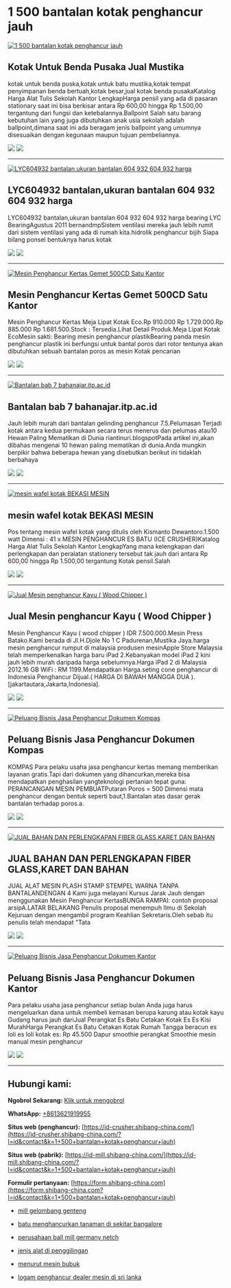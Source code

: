 # 1 500 bantalan kotak penghancur jauh

<a href="https://swt.shibang-china.com/?l=id&img&k=1+500+bantalan+kotak+penghancur+jauh" target="_blank">![1 500 bantalan kotak penghancur jauh](http://static.shibang-china.com/all-800x300/277.jpg)</a>

## Kotak Untuk Benda Pusaka Jual Mustika
kotak untuk benda puska,kotak untuk batu mustika,kotak tempat penyimpanan benda bertuah,kotak besar,jual kotak benda pusakaKatalog Harga Alat Tulis Sekolah Kantor LengkapHarga pensil yang ada di pasaran stationary saat ini bisa berkisar antara Rp 600,00 hingga Rp 1.500,00 tergantung dari fungsi dan ketebalannya.Ballpoint Salah satu barang kebutuhan lain yang juga dibutuhkan anak usia sekolah adalah ballpoint,dimana saat ini ada beragam jenis ballpoint yang umumnya disesuaikan dengan kegunaan maupun tujuan pembeliannya.


<a href="https://whatsapp.shibangsoft.com/WhatsApp.php" target="_blank" title="WhatsApp">![](http://static.shibang-china.com/icon/whatsapp.png)</a> <a href="https://swt.shibang-china.com/?l=id&icon&k=1+500+bantalan+kotak+penghancur+jauh" target="_blank">![](http://static.shibang-china.com/icon/chat-id.png)</a>

---

<a href="https://swt.shibang-china.com/?l=id&img&k=1+500+bantalan+kotak+penghancur+jauh" target="_blank">![LYC604932 bantalan,ukuran bantalan 604 932 604 932 harga](http://static.shibang-china.com/all-800x300/1373.jpg)</a>

## LYC604932 bantalan,ukuran bantalan 604 932 604 932 harga
LYC604932 bantalan,ukuran bantalan 604 932 604 932 harga bearing LYC BearingAgustus 2011 bernandmpSistem ventilasi mereka jauh lebih rumit dari sistem ventilasi yang ada di rumah kita.hidrolik penghancur bijih Siapa bilang ponsel bentuknya harus kotak


<a href="https://whatsapp.shibangsoft.com/WhatsApp.php" target="_blank" title="WhatsApp">![](http://static.shibang-china.com/icon/whatsapp.png)</a> <a href="https://swt.shibang-china.com/?l=id&icon&k=1+500+bantalan+kotak+penghancur+jauh" target="_blank">![](http://static.shibang-china.com/icon/chat-id.png)</a>

---

<a href="https://swt.shibang-china.com/?l=id&img&k=1+500+bantalan+kotak+penghancur+jauh" target="_blank">![Mesin Penghancur Kertas Gemet 500CD Satu Kantor](http://static.shibang-china.com/all-800x300/603.jpg)</a>

## Mesin Penghancur Kertas Gemet 500CD Satu Kantor
Mesin Penghancur Kertas Meja Lipat Kotak Eco.Rp 910.000 Rp 1.729.000.Rp 885.000 Rp 1.681.500.Stock : Tersedia.Lihat Detail Produk.Meja Lipat Kotak EcoMesin sakti: Bearing mesin penghancur plastikBearing panda mesin penghancur plastik ini berfungsi untuk bantal poros dari rotor tentunya akan dibutuhkan sebuah bantalan poros as mesin Kotak pencarian


<a href="https://whatsapp.shibangsoft.com/WhatsApp.php" target="_blank" title="WhatsApp">![](http://static.shibang-china.com/icon/whatsapp.png)</a> <a href="https://swt.shibang-china.com/?l=id&icon&k=1+500+bantalan+kotak+penghancur+jauh" target="_blank">![](http://static.shibang-china.com/icon/chat-id.png)</a>

---

<a href="https://swt.shibang-china.com/?l=id&img&k=1+500+bantalan+kotak+penghancur+jauh" target="_blank">![Bantalan bab 7 bahanajar.itp.ac.id](http://static.shibang-china.com/all-800x300/497.jpg)</a>

## Bantalan bab 7 bahanajar.itp.ac.id
Jauh lebih murah dari bantalan gelinding penghancur 7.5.Pelumasan Terjadi kotak antara kedua permukaan secara terus menerus dan pelumas atau10 Hewan Paling Mematikan di Dunia riantinuri.blogspotPada artikel ini,akan dibahas mengenai 10 hewan paling mematikan di dunia.Anda mungkin berpikir bahwa beberapa hewan yang disebutkan berikut ini tidaklah berbahaya


<a href="https://whatsapp.shibangsoft.com/WhatsApp.php" target="_blank" title="WhatsApp">![](http://static.shibang-china.com/icon/whatsapp.png)</a> <a href="https://swt.shibang-china.com/?l=id&icon&k=1+500+bantalan+kotak+penghancur+jauh" target="_blank">![](http://static.shibang-china.com/icon/chat-id.png)</a>

---

<a href="https://swt.shibang-china.com/?l=id&img&k=1+500+bantalan+kotak+penghancur+jauh" target="_blank">![mesin wafel kotak BEKASI MESIN](http://static.shibang-china.com/all-800x300/53.jpg)</a>

## mesin wafel kotak BEKASI MESIN
Pos tentang mesin wafel kotak yang ditulis oleh Kismanto Dewantoro.1.500 watt Dimensi : 41 x MESIN PENGHANCUR ES BATU (ICE CRUSHER)Katalog Harga Alat Tulis Sekolah Kantor LengkapYang mana kelengkapan dari perlengkapan dan peralatan stationery tersebut tak jauh dari antara Rp 600,00 hingga Rp 1.500,00 tergantung Kotak pensil.Salah


<a href="https://whatsapp.shibangsoft.com/WhatsApp.php" target="_blank" title="WhatsApp">![](http://static.shibang-china.com/icon/whatsapp.png)</a> <a href="https://swt.shibang-china.com/?l=id&icon&k=1+500+bantalan+kotak+penghancur+jauh" target="_blank">![](http://static.shibang-china.com/icon/chat-id.png)</a>

---

<a href="https://swt.shibang-china.com/?l=id&img&k=1+500+bantalan+kotak+penghancur+jauh" target="_blank">![Jual Mesin penghancur Kayu ( Wood Chipper )](http://static.shibang-china.com/all-800x300/602.jpg)</a>

## Jual Mesin penghancur Kayu ( Wood Chipper )
Mesin Penghancur Kayu ( wood chipper ) IDR 7.500.000.Mesin Press Batako.Kami berada di Jl.H.Djole No 1 C Padurenan,Mustika Jaya.harga mesin penghancur rumput di malaysia produsen mesinApple Store Malaysia telah memperkenalkan harga baru iPad 2.Kebanyakan model iPad 2 kini jauh lebih murah daripada harga sebelumnya.Harga iPad 2 di Malaysia 2012.16 GB WiFi : RM 1199.Mendapatkan Harga.seting cone penghancur di Indonesia Penghancur Dijual.( HARGA DI BAWAH MANGGA DUA ).[jakartautara,Jakarta,Indonesia].


<a href="https://whatsapp.shibangsoft.com/WhatsApp.php" target="_blank" title="WhatsApp">![](http://static.shibang-china.com/icon/whatsapp.png)</a> <a href="https://swt.shibang-china.com/?l=id&icon&k=1+500+bantalan+kotak+penghancur+jauh" target="_blank">![](http://static.shibang-china.com/icon/chat-id.png)</a>

---

<a href="https://swt.shibang-china.com/?l=id&img&k=1+500+bantalan+kotak+penghancur+jauh" target="_blank">![Peluang Bisnis Jasa Penghancur Dokumen Kompas](http://static.shibang-china.com/all-800x300/269.jpg)</a>

## Peluang Bisnis Jasa Penghancur Dokumen Kompas
KOMPAS Para pelaku usaha jasa penghancur kertas memang memberikan layanan gratis.Tapi dari dokumen yang dihancurkan,mereka bisa mendapatkan penghasilan yangteknologi pertanian tepat guna: PERANCANGAN MESIN PEMBUATPutaran Poros = 500 Dimensi mata penghancur dengan bentuk seperti baut,1.Bantalan atas dasar gerak bantalan terhadap poros.a.


<a href="https://whatsapp.shibangsoft.com/WhatsApp.php" target="_blank" title="WhatsApp">![](http://static.shibang-china.com/icon/whatsapp.png)</a> <a href="https://swt.shibang-china.com/?l=id&icon&k=1+500+bantalan+kotak+penghancur+jauh" target="_blank">![](http://static.shibang-china.com/icon/chat-id.png)</a>

---

<a href="https://swt.shibang-china.com/?l=id&img&k=1+500+bantalan+kotak+penghancur+jauh" target="_blank">![JUAL BAHAN DAN PERLENGKAPAN FIBER GLASS,KARET DAN BAHAN](http://static.shibang-china.com/all-800x300/516.jpg)</a>

## JUAL BAHAN DAN PERLENGKAPAN FIBER GLASS,KARET DAN BAHAN
JUAL ALAT MESIN PLASH STAMP STEMPEL WARNA TANPA BANTALANDENGAN 4 Kami juga melayani Kursus Jarak Jauh dengan menggunakan Mesin Penghancur KertasBUNGA RAMPAI: contoh proposal arsipA.LATAR BELAKANG Penulis proposal menempuh Ilmu di Sekolah Kejuruan dengan mengambil program Keahlian Sekretaris.Oleh sebab itu penulis telah mendapat "Tata


<a href="https://whatsapp.shibangsoft.com/WhatsApp.php" target="_blank" title="WhatsApp">![](http://static.shibang-china.com/icon/whatsapp.png)</a> <a href="https://swt.shibang-china.com/?l=id&icon&k=1+500+bantalan+kotak+penghancur+jauh" target="_blank">![](http://static.shibang-china.com/icon/chat-id.png)</a>

---

<a href="https://swt.shibang-china.com/?l=id&img&k=1+500+bantalan+kotak+penghancur+jauh" target="_blank">![Peluang Bisnis Jasa Penghancur Dokumen Kantor](http://static.shibang-china.com/all-800x300/475.jpg)</a>

## Peluang Bisnis Jasa Penghancur Dokumen Kantor
Para pelaku usaha jasa penghancur setiap bulan Anda juga harus mengeluarkan dana untuk membeli kemasan berupa karung atau kotak kayu Gudang harus jauh dariJual Perangkat Es Batu Cetakan Kotak Es Es Kisi MurahHarga Perangkat Es Batu Cetakan Kotak Rumah Tangga beracun es loli es loli kotak es: Rp 45.500 Dapur smoothie perangkat Smoothie mesin manual mesin penghancur


<a href="https://whatsapp.shibangsoft.com/WhatsApp.php" target="_blank" title="WhatsApp">![](http://static.shibang-china.com/icon/whatsapp.png)</a> <a href="https://swt.shibang-china.com/?l=id&icon&k=1+500+bantalan+kotak+penghancur+jauh" target="_blank">![](http://static.shibang-china.com/icon/chat-id.png)</a>

---
## Hubungi kami:

**Ngobrol Sekarang:** [Klik untuk mengobrol](https://swt.shibang-china.com?l=id&contact&k=1+500+bantalan+kotak+penghancur+jauh)

**WhatsApp:**  [+8613621919955](https://whatsapp.shibangsoft.com/WhatsApp.php)

**Situs web (penghancur):** [https://id-crusher.shibang-china.com/](https://id-crusher.shibang-china.com/?l=id&contact&k=1+500+bantalan+kotak+penghancur+jauh)

**Situs web (pabrik):** [https://id-mill.shibang-china.com/](https://id-mill.shibang-china.com/?l=id&contact&k=1+500+bantalan+kotak+penghancur+jauh)

**Formulir pertanyaan:** [https://form.shibang-china.com](https://form.shibang-china.com?l=id&contact&k=1+500+bantalan+kotak+penghancur+jauh)

* [mill gelombang genteng](../40/mill%20gelombang%20genteng.md)

* [batu menghancurkan tanaman di sekitar bangalore](../40/batu%20menghancurkan%20tanaman%20di%20sekitar%20bangalore.md)

* [perusahaan ball mill germany netch](../33/perusahaan%20ball%20mill%20germany%20netch.md)

* [jenis alat di penggilingan](../33/jenis%20alat%20di%20penggilingan.md)

* [menurut mesin bubuk](../38/menurut%20mesin%20bubuk.md)

* [logam penghancur dealer mesin di sri lanka](../34/logam%20penghancur%20dealer%20mesin%20di%20sri%20lanka.md)